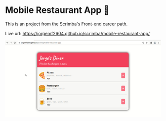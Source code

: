 # Mobile Restaurant App 🍔

This is an project from the Scrimba's Front-end career path.

Live url: https://jorgemf2604.github.io/scrimba/mobile-restaurant-app/  
  
   
![](./restaurant-app.gif)


